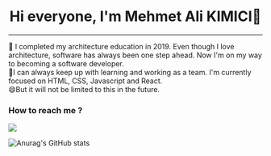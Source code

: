 ### <h1 align="center">Hi everyone, I'm Mehmet Ali KIMICI👋</h1><hr>

🔭 I completed my architecture education in 2019. Even though I love architecture, software has always been one step ahead. Now I'm on my way to becoming a software developer.<br>
🌱I can always keep up with learning and working as a team. I'm currently focused on HTML, CSS, Javascript and React. <br>
😄But it will not be limited to this in the future.

<h3>How to reach me ?</h3>
<img src="{https://img.shields.io/badge/LinkedIn-0077B5?style=for-the-badge&logo=linkedin&logoColor=white}" />

<!--
**mehmetalikimici/mehmetalikimici** is a ✨ _special_ ✨ repository because its `README.md` (this file) appears on your GitHub profile.

Here are some ideas to get you started:

- 🔭 I’m currently working on ...
- 🌱 I’m currently learning ...
- 👯 I’m looking to collaborate on ...
- 🤔 I’m looking for help with ...
- 💬 Ask me about ...
- 📫 How to reach me: ...
- 😄 Pronouns: ...
- ⚡ Fun fact: ...
-->
![Anurag's GitHub stats](https://github-readme-stats.vercel.app/api?username=mehmetalikimici&show_icons=true&theme=dark)

